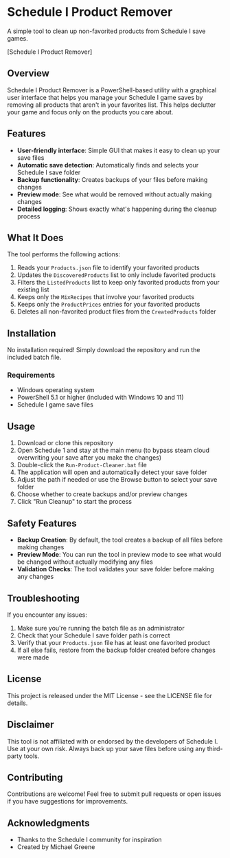 # Schedule I Product Remover

A simple tool to clean up non-favorited products from Schedule I save games.

[Schedule I Product Remover]

## Overview

Schedule I Product Remover is a PowerShell-based utility with a graphical user interface that helps you manage your Schedule I game saves by removing all products that aren't in your favorites list. This helps declutter your game and focus only on the products you care about.

## Features

- **User-friendly interface**: Simple GUI that makes it easy to clean up your save files
- **Automatic save detection**: Automatically finds and selects your Schedule I save folder
- **Backup functionality**: Creates backups of your files before making changes
- **Preview mode**: See what would be removed without actually making changes
- **Detailed logging**: Shows exactly what's happening during the cleanup process

## What It Does

The tool performs the following actions:

1. Reads your `Products.json` file to identify your favorited products
2. Updates the `DiscoveredProducts` list to only include favorited products
3. Filters the `ListedProducts` list to keep only favorited products from your existing list
4. Keeps only the `MixRecipes` that involve your favorited products
5. Keeps only the `ProductPrices` entries for your favorited products
6. Deletes all non-favorited product files from the `CreatedProducts` folder

## Installation

No installation required! Simply download the repository and run the included batch file.

### Requirements

- Windows operating system
- PowerShell 5.1 or higher (included with Windows 10 and 11)
- Schedule I game save files

## Usage

1. Download or clone this repository
2. Open Schedule 1 and stay at the main menu (to bypass steam cloud overwriting your save after you make the changes)
3. Double-click the `Run-Product-Cleaner.bat` file
4. The application will open and automatically detect your save folder
5. Adjust the path if needed or use the Browse button to select your save folder
6. Choose whether to create backups and/or preview changes
7. Click "Run Cleanup" to start the process

## Safety Features

- **Backup Creation**: By default, the tool creates a backup of all files before making changes
- **Preview Mode**: You can run the tool in preview mode to see what would be changed without actually modifying any files
- **Validation Checks**: The tool validates your save folder before making any changes

## Troubleshooting

If you encounter any issues:

1. Make sure you're running the batch file as an administrator
2. Check that your Schedule I save folder path is correct
3. Verify that your `Products.json` file has at least one favorited product
4. If all else fails, restore from the backup folder created before changes were made

## License

This project is released under the MIT License - see the LICENSE file for details.

## Disclaimer

This tool is not affiliated with or endorsed by the developers of Schedule I. Use at your own risk. Always back up your save files before using any third-party tools.

## Contributing

Contributions are welcome! Feel free to submit pull requests or open issues if you have suggestions for improvements.

## Acknowledgments

- Thanks to the Schedule I community for inspiration
- Created by Michael Greene
